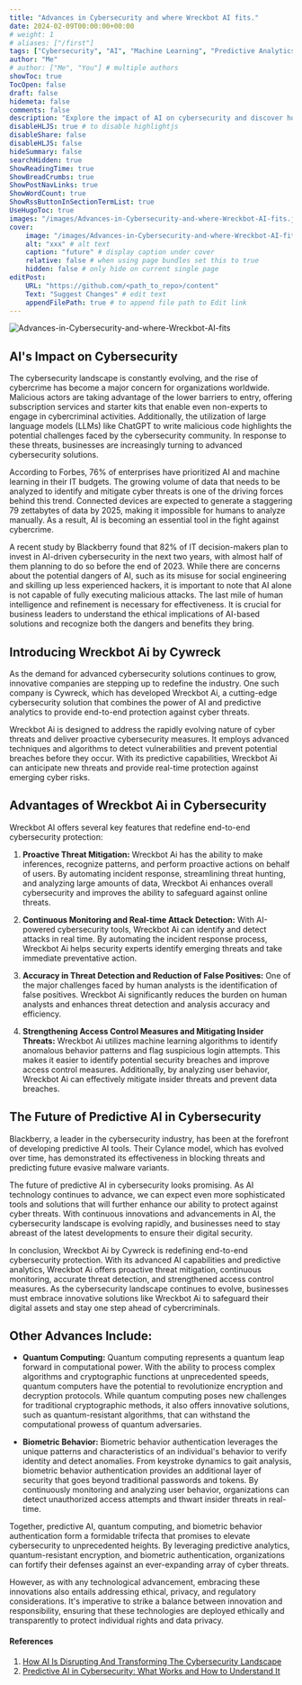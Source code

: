 ```yaml
---
title: "Advances in Cybersecurity and where Wreckbot AI fits."
date: 2024-02-09T00:00:00+00:00
# weight: 1
# aliases: ["/first"]
tags: ["Cybersecurity", "AI", "Machine Learning", "Predictive Analytics", "Quantum Computing", "Biometric Authentication"]
author: "Me"
# author: ["Me", "You"] # multiple authors
showToc: true
TocOpen: false
draft: false
hidemeta: false
comments: false
description: "Explore the impact of AI on cybersecurity and discover how Wreckbot AI by Cywreck leverages advanced technologies to redefine digital defense. Learn about predictive AI, quantum computing, and biometric behavior authentication in enhancing cybersecurity."
disableHLJS: true # to disable highlightjs
disableShare: false
disableHLJS: false
hideSummary: false
searchHidden: true
ShowReadingTime: true
ShowBreadCrumbs: true
ShowPostNavLinks: true
ShowWordCount: true
ShowRssButtonInSectionTermList: true
UseHugoToc: true
images: "/images/Advances-in-Cybersecurity-and-where-Wreckbot-AI-fits.jpg"
cover:
    image: "/images/Advances-in-Cybersecurity-and-where-Wreckbot-AI-fits.jpg" # image path/url
    alt: "xxx" # alt text
    caption: "future" # display caption under cover
    relative: false # when using page bundles set this to true
    hidden: false # only hide on current single page
editPost:
    URL: "https://github.com/<path_to_repo>/content"
    Text: "Suggest Changes" # edit text
    appendFilePath: true # to append file path to Edit link
---
```


![Advances-in-Cybersecurity-and-where-Wreckbot-AI-fits](/images/Advances-in-Cybersecurity-and-where-Wreckbot-AI-fits.jpg)

AI's Impact on Cybersecurity
----------------------------

The cybersecurity landscape is constantly evolving, and the rise of cybercrime has become a major concern for organizations worldwide. Malicious actors are taking advantage of the lower barriers to entry, offering subscription services and starter kits that enable even non-experts to engage in cybercriminal activities. Additionally, the utilization of large language models (LLMs) like ChatGPT to write malicious code highlights the potential challenges faced by the cybersecurity community. In response to these threats, businesses are increasingly turning to advanced cybersecurity solutions.

According to Forbes, 76% of enterprises have prioritized AI and machine learning in their IT budgets. The growing volume of data that needs to be analyzed to identify and mitigate cyber threats is one of the driving forces behind this trend. Connected devices are expected to generate a staggering 79 zettabytes of data by 2025, making it impossible for humans to analyze manually. As a result, AI is becoming an essential tool in the fight against cybercrime.

A recent study by Blackberry found that 82% of IT decision-makers plan to invest in AI-driven cybersecurity in the next two years, with almost half of them planning to do so before the end of 2023. While there are concerns about the potential dangers of AI, such as its misuse for social engineering and skilling up less experienced hackers, it is important to note that AI alone is not capable of fully executing malicious attacks. The last mile of human intelligence and refinement is necessary for effectiveness. It is crucial for business leaders to understand the ethical implications of AI-based solutions and recognize both the dangers and benefits they bring.

Introducing Wreckbot Ai by Cywreck
------------------------------------

As the demand for advanced cybersecurity solutions continues to grow, innovative companies are stepping up to redefine the industry. One such company is Cywreck, which has developed Wreckbot Ai, a cutting-edge cybersecurity solution that combines the power of AI and predictive analytics to provide end-to-end protection against cyber threats.

Wreckbot Ai is designed to address the rapidly evolving nature of cyber threats and deliver proactive cybersecurity measures. It employs advanced techniques and algorithms to detect vulnerabilities and prevent potential breaches before they occur. With its predictive capabilities, Wreckbot Ai can anticipate new threats and provide real-time protection against emerging cyber risks.

Advantages of Wreckbot Ai in Cybersecurity
--------------------------------------------

Wreckbot AI offers several key features that redefine end-to-end cybersecurity protection:

1. **Proactive Threat Mitigation:** Wreckbot Ai has the ability to make inferences, recognize patterns, and perform proactive actions on behalf of users. By automating incident response, streamlining threat hunting, and analyzing large amounts of data, Wreckbot Ai enhances overall cybersecurity and improves the ability to safeguard against online threats.

2. **Continuous Monitoring and Real-time Attack Detection:** With AI-powered cybersecurity tools, Wreckbot Ai can identify and detect attacks in real time. By automating the incident response process, Wreckbot Ai helps security experts identify emerging threats and take immediate preventative action.

3. **Accuracy in Threat Detection and Reduction of False Positives:** One of the major challenges faced by human analysts is the identification of false positives. Wreckbot Ai significantly reduces the burden on human analysts and enhances threat detection and analysis accuracy and efficiency.

4. **Strengthening Access Control Measures and Mitigating Insider Threats:** Wreckbot Ai utilizes machine learning algorithms to identify anomalous behavior patterns and flag suspicious login attempts. This makes it easier to identify potential security breaches and improve access control measures. Additionally, by analyzing user behavior, Wreckbot Ai can effectively mitigate insider threats and prevent data breaches.

The Future of Predictive AI in Cybersecurity
----------------------------------------------

Blackberry, a leader in the cybersecurity industry, has been at the forefront of developing predictive AI tools. Their Cylance model, which has evolved over time, has demonstrated its effectiveness in blocking threats and predicting future evasive malware variants.

The future of predictive AI in cybersecurity looks promising. As AI technology continues to advance, we can expect even more sophisticated tools and solutions that will further enhance our ability to protect against cyber threats. With continuous innovations and advancements in AI, the cybersecurity landscape is evolving rapidly, and businesses need to stay abreast of the latest developments to ensure their digital security.

In conclusion, Wreckbot Ai by Cywreck is redefining end-to-end cybersecurity protection. With its advanced AI capabilities and predictive analytics, Wreckbot Ai offers proactive threat mitigation, continuous monitoring, accurate threat detection, and strengthened access control measures. As the cybersecurity landscape continues to evolve, businesses must embrace innovative solutions like Wreckbot Ai to safeguard their digital assets and stay one step ahead of cybercriminals.

Other Advances Include:
-------------------------

- **Quantum Computing:** Quantum computing represents a quantum leap forward in computational power. With the ability to process complex algorithms and cryptographic functions at unprecedented speeds, quantum computers have the potential to revolutionize encryption and decryption protocols. While quantum computing poses new challenges for traditional cryptographic methods, it also offers innovative solutions, such as quantum-resistant algorithms, that can withstand the computational prowess of quantum adversaries.

- **Biometric Behavior:** Biometric behavior authentication leverages the unique patterns and characteristics of an individual's behavior to verify identity and detect anomalies. From keystroke dynamics to gait analysis, biometric behavior authentication provides an additional layer of security that goes beyond traditional passwords and tokens. By continuously monitoring and analyzing user behavior, organizations can detect unauthorized access attempts and thwart insider threats in real-time.

Together, predictive AI, quantum computing, and biometric behavior authentication form a formidable trifecta that promises to elevate cybersecurity to unprecedented heights. By leveraging predictive analytics, quantum-resistant encryption, and biometric authentication, organizations can fortify their defenses against an ever-expanding array of cyber threats.

However, as with any technological advancement, embracing these innovations also entails addressing ethical, privacy, and regulatory considerations. It's imperative to strike a balance between innovation and responsibility, ensuring that these technologies are deployed ethically and transparently to protect individual rights and data privacy.


#### References
1. [How AI Is Disrupting And Transforming The Cybersecurity Landscape](https://www.forbes.com/sites/forbestechcouncil/2023/03/15/how-ai-is-disrupting-and-transforming-the-cybersecurity-landscape/)   
2. [Predictive AI in Cybersecurity: What Works and How to Understand It](https://blogs.blackberry.com/en/2023/10/predictive-ai-in-cybersecurity)     
